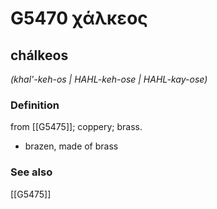 # G5470 χάλκεος

## chálkeos

_(khal'-keh-os | HAHL-keh-ose | HAHL-kay-ose)_

### Definition

from [[G5475]]; coppery; brass.

- brazen, made of brass

### See also

[[G5475]]


